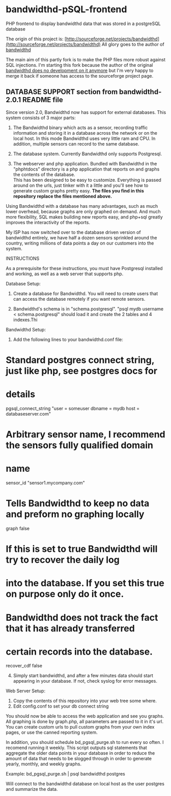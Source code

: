 bandwidthd-pSQL-frontend
========================

PHP frontend to display bandwidthd data that was stored in a postgreSQL database

The origin of this project is: [http://sourceforge.net/projects/bandwidthd](http://sourceforge.net/projects/bandwidthd)
All glory goes to the author of [bandwidthd](http://sourceforge.net/projects/bandwidthd)

The main aim of this partly fork is to make the PHP files more robust against SQL injections.
I'm starting this fork because the author of the original [bandwidthd does no development on it anymore](http://sourceforge.net/p/bandwidthd/discussion/308608/thread/cef76694/#7b3f) 
but I'm very happy to merge it back if someone has access to the sourceforge project page.

DATABASE SUPPORT section from bandwidthd-2.0.1 README file
----------------------------------------------------------

Since version 2.0, Bandwidthd now has support for external databases.  This system 
consists of 3 major parts:

1. The Bandwidthd binary which acts as a sensor, recording traffic information and 
storing it in a database across the network or on the local host.  In this mode 
Bandwidthd uses very little ram and CPU. In addition, multiple sensors can record 
to the same database.

2. The database system.  Currently Bandwidthd only supports Postgresql.

3. The webserver and php application. Bundled with Bandwidthd in the "phphtdocs" 
directory is a php application that reports on and graphs the contents of the database.  
This has been designed to be easy to customize.  Everything is passed around on the urls, 
just tinker with it a little and you'll see how to generate custom graphs pretty easy.
**The files you find in this repository replace the files mentioned above.**

Using Bandwidthd with a database has many advantages, such as much lower overhead, because 
graphs are only graphed on demand.  And much more flexibility, SQL makes building new 
reports easy, and php+sql greatly improves the interactivity of the reports.

My ISP has now switched over to the database driven version of bandwidthd entirely, we 
have half a dozen sensors sprinkled around the country, writing millions of data points a 
day on our customers into the system.

INSTRUCTIONS

As a prerequisite for these instructions, you must have Postgresql installed and working, 
as well as a web server that supports php.

Database Setup:
1. Create a database for Bandwidthd.  You will need to create users that can access the 
database remotely if you want remote sensors.

2. Bandwidthd's schema is in "schema.postgresql".  "psql mydb username < schema.postgresql" 
should load it and create the 2 tables and 4 indexes.Thi

Bandwidthd Setup:
1. Add the following lines to your bandwidthd.conf file:

# Standard postgres connect string, just like php, see postgres docs for
# details
pgsql_connect_string "user = someuser dbname = mydb host = databaseserver.com"
# Arbitrary sensor name, I recommend the sensors fully qualified domain
# name
sensor_id "sensor1.mycompany.com"
# Tells Bandwidthd to keep no data and preform no graphing locally
graph false
# If this is set to true Bandwidthd will try to recover the daily log 
# into the database.  If you set this true on purpose only do it once.
# Bandwidthd does not track the fact that it has already transferred 
# certain records into the database.
recover_cdf false

4. Simply start bandwidthd, and after a few minutes data should start appearing in 
your database.  If not, check syslog for error messages.

Web Server Setup:
1. Copy the contents of this repository into your web tree some where.
2. Edit config.conf to set your db connect string

You should now be able to access the web application and see you graphs.  All graphing 
is done by graph.php,  all parameters are passed to it in it's url.  You can create 
custom urls to pull custom graphs from your own index pages, or use the canned 
reporting system.

In addition, you should schedule bd_pgsql_purge.sh to run every so often.  I recomend 
running it weekly.  This script outputs sql statements that aggregate the older 
data points in your database in order to reduce the amount of data that needs to
be slogged through in order to generate yearly, monthly, and weekly graphs.

Example:
bd_pgsql_purge.sh | psql bandwidthd postgres

Will connect to the bandwidthd database on local host as the user postgres and summarize 
the data.

